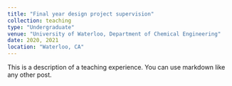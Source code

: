```yaml
---
title: "Final year design project supervision"
collection: teaching
type: "Undergraduate"
venue: "University of Waterloo, Department of Chemical Engineering"
date: 2020, 2021
location: "Waterloo, CA"
---
```


This is a description of a teaching experience. You can use markdown like any other post.


